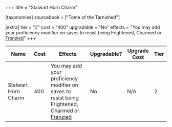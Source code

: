 +++
title = "Stalwart Horn Charm"

[taxonomies]
sourcebook = ["Tome of the Tarnished"]

[extra]
tier = "2"
cost = "400"
upgradable = "No"
effects = "You may add your proficiency modifier on saves to resist being Frightened, Charmed or [Frenzied](@/conditions-and-diseases/conditions/Frenzied.md)"
+++

| Name                          | Cost    | Effects                                                                                           | Upgradable? | Upgrade Cost | Tier |
| ----------------------------- | ------- | ----------------------------------------------------------------------------------------------- | ----------- | ------------ | ---- |
| Stalwart Horn Charm | 400 | You may add your proficiency modifier on saves to resist being Frightened, Charmed or [Frenzied](@/conditions-and-diseases/conditions/Frenzied.md) | No | N/A | 2 |
